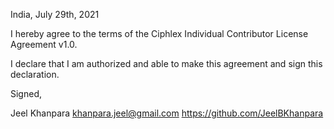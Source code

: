 India, July 29th, 2021

I hereby agree to the terms of the Ciphlex Individual Contributor License Agreement v1.0.

I declare that I am authorized and able to make this agreement and sign this declaration.

Signed,

Jeel Khanpara khanpara.jeel@gmail.com https://github.com/JeelBKhanpara
